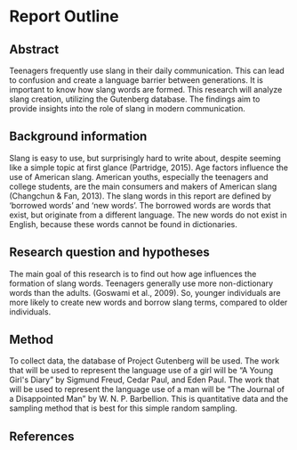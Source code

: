 # Report Outline

## Abstract
Teenagers frequently use slang in their daily communication. This can lead to confusion and create a language barrier between generations. It is important to know how slang words are formed. This research will analyze slang creation, utilizing the Gutenberg database. The findings aim to provide insights into the role of slang in modern communication.

## Background information 
Slang is easy to use, but surprisingly hard to write about, despite seeming like a simple topic at first glance (Partridge, 2015). Age factors influence the use of American slang. American youths, especially the teenagers and college students, are the main consumers and makers of American slang (Changchun & Fan, 2013).
The slang words in this report are defined by ‘borrowed words’ and ‘new words’. The borrowed words are words that exist, but originate from a different language. The new words do not exist in English, because these words cannot be found in dictionaries.

## Research question and hypotheses 
The main goal of this research is to find out how age influences the formation of slang words. Teenagers generally use more non-dictionary  words  than  the  adults. (Goswami et al., 2009). So, younger individuals are more likely to create new words and borrow slang terms, compared to older individuals. 

## Method 
To collect data, the database of Project Gutenberg will be used. The work that will be used to represent the language use of a girl will be “A Young Girl's Diary” by Sigmund Freud, Cedar Paul, and Eden Paul. The work that will be used to represent the language use of a man will be “The Journal of a Disappointed Man” by W. N. P. Barbellion.
This is quantitative data and the sampling method that is best for this simple random sampling.

## References
